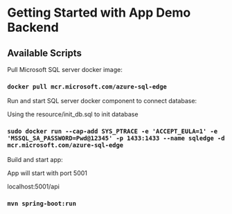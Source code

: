 # Getting Started with App Demo Backend


## Available Scripts

Pull Microsoft SQL server docker image:

### `docker pull mcr.microsoft.com/azure-sql-edge `


Run and start SQL server docker component to connect database:

Using the resource/init_db.sql to init database

### `sudo docker run --cap-add SYS_PTRACE -e 'ACCEPT_EULA=1' -e 'MSSQL_SA_PASSWORD=Pwd@12345' -p 1433:1433 --name sqledge -d mcr.microsoft.com/azure-sql-edge`




Build and start app:

App will start with port 5001

localhost:5001/api

### `mvn spring-boot:run `


